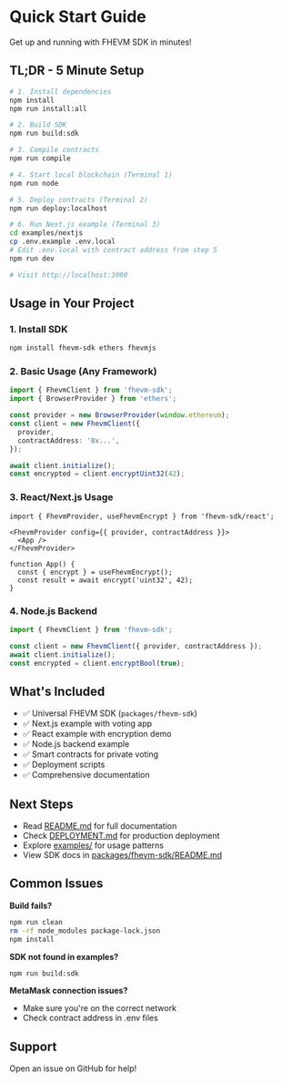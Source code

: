 # Quick Start Guide

Get up and running with FHEVM SDK in minutes!

## TL;DR - 5 Minute Setup

```bash
# 1. Install dependencies
npm install
npm run install:all

# 2. Build SDK
npm run build:sdk

# 3. Compile contracts
npm run compile

# 4. Start local blockchain (Terminal 1)
npm run node

# 5. Deploy contracts (Terminal 2)
npm run deploy:localhost

# 6. Run Next.js example (Terminal 3)
cd examples/nextjs
cp .env.example .env.local
# Edit .env.local with contract address from step 5
npm run dev

# Visit http://localhost:3000
```

## Usage in Your Project

### 1. Install SDK

```bash
npm install fhevm-sdk ethers fhevmjs
```

### 2. Basic Usage (Any Framework)

```typescript
import { FhevmClient } from 'fhevm-sdk';
import { BrowserProvider } from 'ethers';

const provider = new BrowserProvider(window.ethereum);
const client = new FhevmClient({
  provider,
  contractAddress: '0x...',
});

await client.initialize();
const encrypted = client.encryptUint32(42);
```

### 3. React/Next.js Usage

```tsx
import { FhevmProvider, useFhevmEncrypt } from 'fhevm-sdk/react';

<FhevmProvider config={{ provider, contractAddress }}>
  <App />
</FhevmProvider>

function App() {
  const { encrypt } = useFhevmEncrypt();
  const result = await encrypt('uint32', 42);
}
```

### 4. Node.js Backend

```javascript
import { FhevmClient } from 'fhevm-sdk';

const client = new FhevmClient({ provider, contractAddress });
await client.initialize();
const encrypted = client.encryptBool(true);
```

## What's Included

- ✅ Universal FHEVM SDK (`packages/fhevm-sdk`)
- ✅ Next.js example with voting app
- ✅ React example with encryption demo
- ✅ Node.js backend example
- ✅ Smart contracts for private voting
- ✅ Deployment scripts
- ✅ Comprehensive documentation

## Next Steps

- Read [README.md](./README.md) for full documentation
- Check [DEPLOYMENT.md](./DEPLOYMENT.md) for production deployment
- Explore [examples/](./examples/) for usage patterns
- View SDK docs in [packages/fhevm-sdk/README.md](./packages/fhevm-sdk/README.md)

## Common Issues

**Build fails?**
```bash
npm run clean
rm -rf node_modules package-lock.json
npm install
```

**SDK not found in examples?**
```bash
npm run build:sdk
```

**MetaMask connection issues?**
- Make sure you're on the correct network
- Check contract address in .env files

## Support

Open an issue on GitHub for help!

